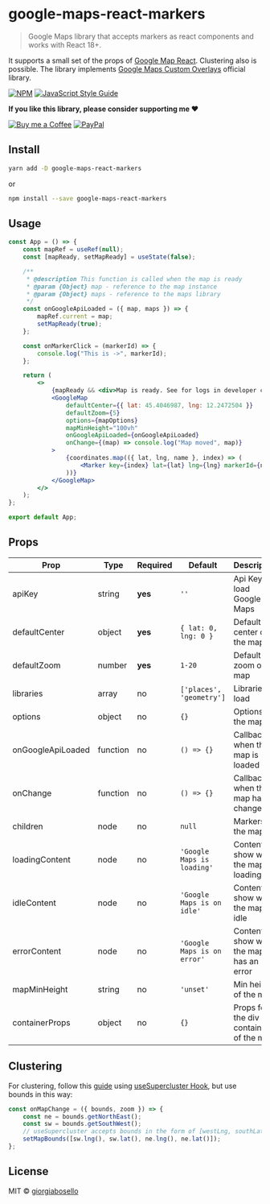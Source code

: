 # google-maps-react-markers

> Google Maps library that accepts markers as react components and works with React 18+.

It supports a small set of the props of [Google Map React](https://github.com/google-map-react/google-map-react). Clustering also is possible.
The library implements [Google Maps Custom Overlays](https://developers.google.com/maps/documentation/javascript/customoverlays) official library.

[![NPM](https://img.shields.io/npm/v/google-maps-react-markers.svg)](https://www.npmjs.com/package/google-maps-react-markers) [![JavaScript Style Guide](https://img.shields.io/badge/code_style-standard-brightgreen.svg)](https://standardjs.com)

**If you like this library, please consider supporting me ❤️**

[![Buy me a Coffee](https://img.shields.io/badge/Buy_Me_A_Coffee-FFDD00?style=for-the-badge&logo=buy-me-a-coffee&logoColor=black)](https://www.buymeacoffee.com/giorgiabosello)
[![PayPal](https://img.shields.io/badge/PayPal-00457C?style=for-the-badge&logo=paypal&logoColor=white)](https://www.paypal.me/giorgiabosello)

## Install

```bash
yarn add -D google-maps-react-markers
```

or

```bash
npm install --save google-maps-react-markers
```

## Usage

```jsx
const App = () => {
    const mapRef = useRef(null);
    const [mapReady, setMapReady] = useState(false);

    /**
     * @description This function is called when the map is ready
     * @param {Object} map - reference to the map instance
     * @param {Object} maps - reference to the maps library 
     */
    const onGoogleApiLoaded = ({ map, maps }) => {
        mapRef.current = map;
        setMapReady(true);
    };

    const onMarkerClick = (markerId) => {
        console.log("This is ->", markerId);
    };

    return (
        <>
            {mapReady && <div>Map is ready. See for logs in developer console.</div>}
            <GoogleMap
                defaultCenter={{ lat: 45.4046987, lng: 12.2472504 }}
                defaultZoom={5}
                options={mapOptions}
                mapMinHeight="100vh"
                onGoogleApiLoaded={onGoogleApiLoaded}
                onChange={(map) => console.log("Map moved", map)}
            >
                {coordinates.map(({ lat, lng, name }, index) => (
                    <Marker key={index} lat={lat} lng={lng} markerId={name} onClick={onMarkerClick} />
                ))}
            </GoogleMap>
        </>
    );
};

export default App;
```

## Props

| Prop              | Type     | Required | Default                     | Description                               |
| ----------------- | -------- | -------- | --------------------------- | ----------------------------------------- |
| apiKey            | string   | **yes**  | `''`                        | Api Key to load Google Maps               |
| defaultCenter     | object   | **yes**  | `{ lat: 0, lng: 0 }`        | Default center of the map                 |
| defaultZoom       | number   | **yes**  | `1-20`                      | Default zoom of the map                   |
| libraries         | array    | no       | `['places', 'geometry']`    | Libraries to load                         |
| options           | object   | no       | `{}`                        | Options for the map                       |
| onGoogleApiLoaded | function | no       | `() => {}`                  | Callback when the map is loaded           |
| onChange          | function | no       | `() => {}`                  | Callback when the map has changed         |
| children          | node     | no       | `null`                      | Markers of the map                        |
| loadingContent    | node     | no       | `'Google Maps is loading'`  | Content to show while the map is loading  |
| idleContent       | node     | no       | `'Google Maps is on idle'`  | Content to show when the map is idle      |
| errorContent      | node     | no       | `'Google Maps is on error'` | Content to show when the map has an error |
| mapMinHeight      | string   | no       | `'unset'`                   | Min height of the map                     |
| containerProps    | object   | no       | `{}`                        | Props for the div container of the map    |

## Clustering

For clustering, follow this [guide](https://www.leighhalliday.com/google-maps-clustering) using [useSupercluster Hook](https://github.com/leighhalliday/use-supercluster), but use bounds in this way:

```jsx
const onMapChange = ({ bounds, zoom }) => {
    const ne = bounds.getNorthEast();
    const sw = bounds.getSouthWest();
    // useSupercluster accepts bounds in the form of [westLng, southLat, eastLng, northLat]
    setMapBounds([sw.lng(), sw.lat(), ne.lng(), ne.lat()]);
};
```

## License

MIT © [giorgiabosello](https://github.com/giorgiabosello)

